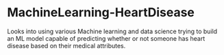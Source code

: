 # MachineLearning-HeartDisease
Looks into using various Machine learning and data science trying to build an ML model capable of predicting whether or not someone has heart disease based on their medical attributes.

